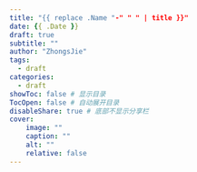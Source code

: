 ```yaml
---
title: "{{ replace .Name "-" " " | title }}"
date: {{ .Date }}
draft: true
subtitle: ""
author: "ZhongsJie"
tags:
  - draft
categories:
  - draft
showToc: false # 显示目录
TocOpen: false # 自动展开目录
disableShare: true # 底部不显示分享栏
cover:
    image: ""
    caption: ""
    alt: ""
    relative: false
---
```


